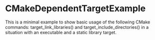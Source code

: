 # CMakeDependentTargetExample

This is a minimal example to show basic usage of the following CMake commands: 
target_link_libraries() and target_include_directories() in a situation with an executable and a static library target.
